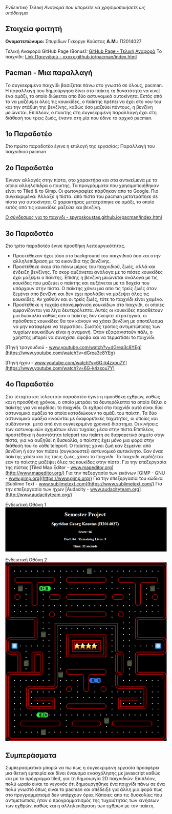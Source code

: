 *Ενδεικτική Τελική Αναφορά που μπορείτε να χρησιμοποιήσετε ως υπόδειγμα*


## Στοιχεία φοιτητή
**Oνοματεπώνυμο:** Σπυρίδων Γκέοργκ Κούστας
**Α.Μ.:** Π2014027

Τελική Αναφορά GitHub Page (Bonus):
[GitHub Page - Τελική Αναφορά](https://spyroskoustas.github.io/)
Το παιχνίδι:
[Link Παιχνιδιού - xxxxx.github.io/pacman/index.html](https://spyroskoustas.github.io/pacman/index.html)

## Pacman - Μια παραλλαγή
Το συγκεκριμένο παιχνίδι βασίζεται πάνω στο γνωστό σε όλους, pacman. Η παραλλαγή που δημιούργησα δίνει στο παίκτη τη δυνατότητα να κινεί ένα αμάξι, το οποίο διώκεται απο δύο αστυνομικά αυτοκίνητα. Εκτός από το να μαζέυψει όλες τις κουκκίδες, ο παίκτης πρέπει να έχει στο νου του και την στάθμη της βενζίνης, καθώς όσο μαζεύει πόντους, η βενζίνη μειώνεται. Επιπλέον, ο παίκτης στη συγκεκριμένη παραλλαγή έχει στη διάθεσή του τρεις ζωές, έναντι στη μία που έδινε το αρχικό pacman.

## 1ο Παραδοτέο
Στο πρώτο παραδοτέο έγινε η επιλογή της εργασίας: Παραλλαγή του παιχνιδιού pacman

## 2ο Παραδοτέο
Έγιναν αλλαγές στην πίστα, στο χαρακτήρα και στα αντικείμενα με τα οποία αλληλεπιδρα ο παικτης. Τα προγράμματα που χρησιμοποιήθηκαν είναι το Tiled & το Gimp. Οι φωτογραφίες πάρθηκαν απο το Google. Πιο συγκεκριμένα: Άλλαξε η πίστα. από πίστα του pacman μετατράπηκε σε πίστα για αυτοκίνητα. Ο χαρακτήρας μετατράπηκε σε αμάξι, το οποίο εκτός από τις κουκκίδες μαζεύει και βενζίνη.

[Ο σύνδεσμος για το παιχνδι - spyroskoustas.github.io/pacman/index.html](https://spyroskoustas.github.io/pacman/index.html)

## 3ο Παραδοτέο
Στο τρίτο παραδοτέο έγινε προσθήκη λειτουργικότητας.
* Προστέθηκαν ήχοι τόσο στο background του παιχνιδιού όσο και στην αλληλεπίδραση με τα εικονίδια της βενζίνης. 
* Προστέθηκε σκορ στο πάνω μέρος του παιχνιδιού, ζωές, αλλά και ένδειξη βενζίνης. Το σκορ αυξάνεται ανάλογα με το πόσες κουκκίδες έχει μαζέψει ο παίκτης. Επίσης η βενζίνη μειώνεται ανάλογα με τις κουκίδες που μαζεύει ο παίκτης και αυξάνεται με τα δοχεία που υπάρχουν στην πίστα. Ο παίκτης χάνει μια απο τις τρείς ζωές όταν ξεμένει απο βενζίνη και δεν έχει προλάβει να μαζεψει όλες τις κουκκίδες. Αν χαθούν και οι τρείς ζωές, τότε το παιχνίδι είναι χαμένο. 
* Προστέθηκε η τυχαία επανεμφάνιση κουκκίδων στο παιχνίδι, οι οποίες εμφανίζονται για λίγα δευτερόλεπτα. Αυτές οι κουκκίδες προσθέτουν μια δυσκολία καθώς εαν ο παίκτης δεν σκεφτεί στρατηγικά, οι πρόσθετες κουκκίδες θα τον κάνουν να χάσει βενζίνη με αποτέλεσμα να μην καταφέρει να τερματίσει. Σωστός τρόπος αντιμετώπισης των τυχαίων κουκκίδων είναι η αναμονή. Όταν εξαφανιστούν πάλι, ο χρήστης μπορεί να συνεχίσει άφοβα και να τερματίσει το παιχνίδι.

[Πηγή τραγουδιού - www.youtube.com/watch?v=dGrea3c8YEg](https://www.youtube.com/watch?v=dGrea3c8YEg)

[Πηγή ήχου - www.youtube.com/watch?v=6G-k4zxou7Y](https://www.youtube.com/watch?v=6G-k4zxou7Y)

## 4ο Παραδοτέο
Στο τέταρτο και τελευταίο παραδοτέο έγινε η προσθήκη εχθρών, καθώς και η προσθήκη χρόνου, ο οποίο μετράει τα δευτερόλεπτα τα οποία θέλει ο παίκτης για να κερδίσει το παιχνίδι. Οι εχθροί στο παιχνίδι αυτό είναι δύο αστυνομικά αμάξια τα οποία καταδιώκουν το αμάξι του παίκτη. Τα δύο αστυνομικά αμάξια κινούνται με διαφορετικές ταχύτητες, οι οποίες και αυξάνονται  μετά από ένα συγκεκριμένο χρονικό διάστημα. Οι κινήσεις των αστυνομικών οχημάτων είναι τυχαίες μέσα στην πίστα.Επιπλέον, προστέθηκε η δυαντότητα teleport του παίκτη σε διαφορετικό σημείο στην πίστα, για να αυξηθεί η δυσκολία, ο παίκτης έχει μόνο μια φορά στην διάθεσή του το κάθε teleport.
Ο παίκτης χάνει ζωή εαν ξεμείνει από βενζίνη ή εαν τον πιάσει (συγκρουστεί) αστυνομικό αυτοκίνητο. Εαν ένας παίκτης χάσει και τις τρεις ζωές, χάνει το παιχνίδι. Το παιχνίδι κερδίζεται εαν το παίκτης μαζέψει όλες τις κουκίδες στην πίστα.
Για την επεξεργασία της πίστας
[Tiled Map Editor - www.mapeditor.org](http://www.mapeditor.org/)
Για την πεξεργασία των εικόνων
[GIMP - GNU - www.gimp.org](https://www.gimp.org/)
Για την επεξεργασία του κώδικα
[Sublime Text - www.sublimetext.com](https://www.sublimetext.com/)
Για την επεξεργασία των ήχων
[Audacity - www.audacityteam.org](http://www.audacityteam.org/)

Ενδεικτική Οθόνη 1
![alt text](https://raw.githubusercontent.com/SpyrosKoustas/SpyrosKoustas.github.io/master/02.PNG)

Ενδεικτική Οθόνη 2 
![alt text](https://raw.githubusercontent.com/SpyrosKoustas/SpyrosKoustas.github.io/master/01.PNG)

## Συμπεράσματα
Συμπερασματικά μπορώ να πω πως η συγκεκριμένη εργασία προσφέρει μια θετική εμπειρία και δίνει έναυσμα ενασχόλησης με javascript καθώς και με το πρόγραμμα tiled, για τη δημιουργία 2D παιχνιδιών. Επιπλέον, πολύ ωραίο είναι το γεγονός ότι δημιουργήθηκε ένα παιχνίδι πάνω σε ένα πολύ γνωστό όπως είναι το pacman και απέδειξε για άλλη μια φορά πως στο προγραμματισμό δεν υπάρχουν όρια.
Κάποιες απο τις δυσκολίες που αντιμετώπισα, ήταν ο προγραμματισμός της τυχαιότητας των κινήσεων των εχθρών, καθώς και η αλληλεπίδραση των εχθρών με τον παίκτη.
